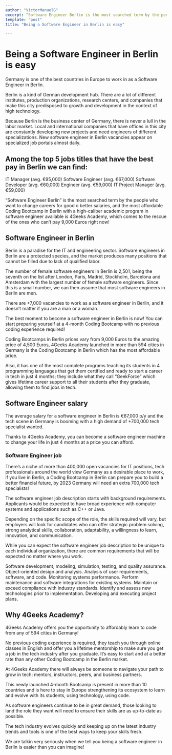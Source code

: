 ```yaml
---
author: "VictorManuelG"
excerpt: “Software Engineer Berlin is the most searched term by the people who want to change careers for good o better salaries"
template: "post" 
title: "Being a Software Engineer in Berlin is easy"

---
```


# Being a Software Engineer in Berlin is easy

Germany is one of the best countries in Europe to work in as a Software Engineer in Berlin.

Berlin is a kind of German development hub. There are a lot of different institutes, production organizations, research centers, and companies that make this city predisposed to growth and development in the context of high technology.

Because Berlin is the business center of Germany, there is never a lull in the labor market. Local and international companies that have offices in this city are constantly developing new projects and need engineers of different specializations. New software engineer in Berlin vacancies appear on specialized job portals almost daily.

## Among the top 5 jobs titles that have the best pay in Berlin we can find:

IT Manager (avg. €95,000)
Software Engineer (avg. €67,000)
Software Developer (avg. €60,000)
Engineer (avg. €59,000)
IT Project Manager (avg. €59,000)

“Software Engineer Berlin” is the most searched term by the people who want to change careers for good o better salaries, and the most affordable Coding Bootcamp in Berlin with a high-caliber academic program in software engineer available is 4Geeks Academy, which comes to the rescue of the ones who can’t pay 9,000 Euros right now!

## Software Engineer in Berlin

Berlin is a paradise for the IT and engineering sector. Software engineers in Berlin are a protected species, and the market produces many positions that cannot be filled due to lack of qualified labor.

The number of female software engineers in Berlin is 2,501, being the seventh on the list after London, Paris, Madrid, Stockholm, Barcelona and Amsterdam with the largest number of female software engineers. Since this is a small number, we can then assume that most software engineers in Berlin are men.

There are +7,000 vacancies to work as a software engineer in Berlin, and it doesn’t matter if you are a man or a woman.

The best moment to become a software engineer in Berlin is now! You can start preparing yourself at a 4-month Coding Bootcamp with no previous coding experience required!

Coding Bootcamps in Berlin prices vary from 9,000 Euros to the amazing price of 4,500 Euros, 4Geeks Academy launched in more than 594 cities in Germany is the Coding Bootcamp in Berlin which has the most affordable price.

Also, it has one of the most complete programs teaching its students in 4 programming languages that get them certified and ready to start a career in tech in just 4 months; they include what they call “GeekForce” which gives lifetime career support to all their students after they graduate, allowing them to find jobs in tech.

## Software Engineer salary

The average salary for a software engineer in Berlin is €67,000 p/y and the tech scene in Germany is booming with a high demand of +700,000 tech specialist wanted.

Thanks to 4Geeks Academy, you can become a software engineer machine to change your life in just 4 months at a price you can afford.

### Software Engineer job

There’s a niche of more than 400,000 open vacancies for IT positions, tech professionals around the world view Germany as a desirable place to work, if you live in Berlin, a Coding Bootcamp in Berlin can prepare you to build a better financial future, by 2023 Germany will need an extra 700,000 tech specialists!

The software engineer job description starts with background requirements. Applicants would  be expected to have broad experience with computer systems and applications such as C++ or Java.

Depending on the specific scope of the role, the skills required will vary, but employers will look for candidates who can offer strategic problem solving, strong analytical skills, collaboration, adaptability, a willingness to learn, innovation, and communication.

While you can expect the software engineer job description to be unique to each individual organization, there are common requirements that will be expected no matter where you work.

Software development, modeling, simulation, testing, and quality assurance.
Object-oriented design and analysis.
Analysis of user requirements, software, and code.
Monitoring systems performance.
Perform maintenance and software integrations for existing systems.
Maintain or exceed compliance with industry standards.
Identify and assess new technologies prior to implementation.
Developing and executing project plans.

## Why 4Geeks Academy?

4Geeks Academy offers you the opportunity to affordably learn to code from any of 594 cities in Germany!

No previous coding experience is required, they teach you through online classes in English and offer you a lifetime mentorship to make sure you get a job in the tech industry after you graduate. It’s easy to start and at a better rate than any other Coding Bootcamp in the Berlin market.

At 4Geeks Academy there will always be someone to navigate your path to grow in tech: mentors, instructors, peers, and business partners.

This newly launched 4-month Bootcamp is present in more than 10 countries and is here to stay in Europe strengthening its ecosystem to learn and evolve with its students, using technology, using code.

As software engineers continue to be in great demand, those looking to land the role they want will need to ensure their skills are as up-to-date as possible.

The tech industry evolves quickly and keeping up on the latest industry trends and tools is one of the best ways to keep your skills fresh.

We are talkin very seriously when we tell you being a software engineer in Berlin is easier than you can imagine!
